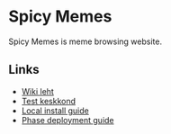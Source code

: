 # Spicy Memes

Spicy Memes is meme browsing website.

## Links
* [Wiki leht](https://github.com/jaagupku/meemi-majandus/wiki)
* [Test keskkond](http://spicymemes.cs.ut.ee/)
* [Local install guide](https://github.com/jaagupku/spicy-memes/wiki/Local-install-guide)
* [Phase deployment guide](https://github.com/jaagupku/spicy-memes/wiki/Deployment-tasks)

